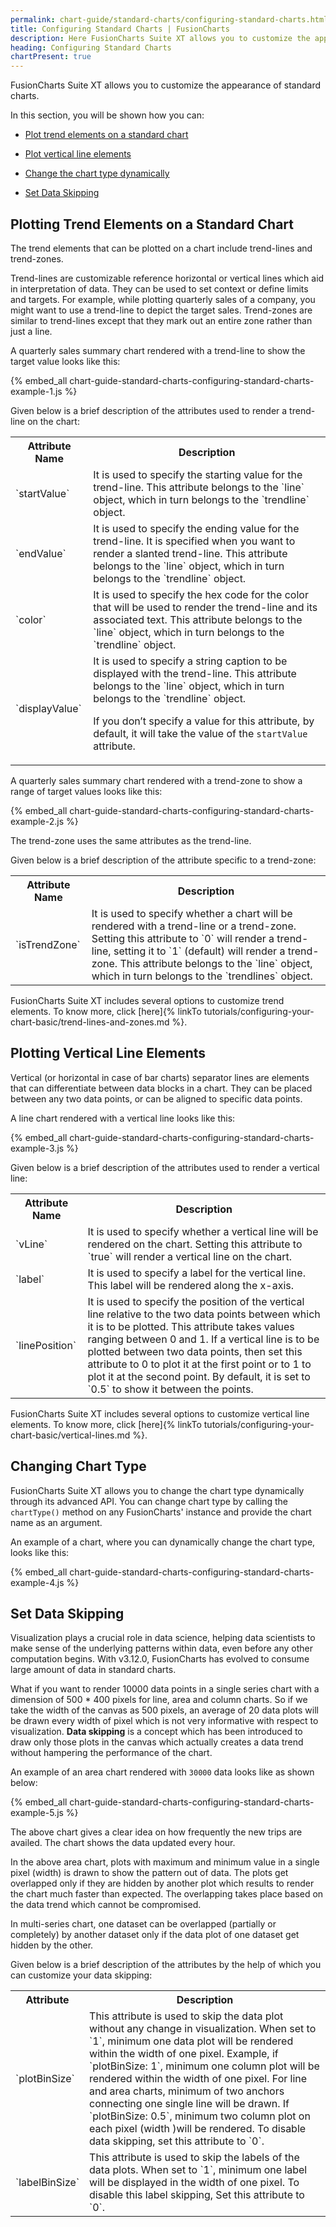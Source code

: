 ```yaml
---
permalink: chart-guide/standard-charts/configuring-standard-charts.html
title: Configuring Standard Charts | FusionCharts
description: Here FusionCharts Suite XT allows you to customize the appearence of standard charts where you can plot trend elements and vertical line elements
heading: Configuring Standard Charts
chartPresent: true
---
```


FusionCharts Suite XT allows you to customize the appearance of standard charts.

In this section, you will be shown how you can:

* <a href="{{ site.baseurl }}chart-guide/standard-charts/configuring-standard-charts.html#plotting-trend-elements-on-a-standard-chart">Plot trend elements on a standard chart</a>

* <a href="{{ site.baseurl }}chart-guide/standard-charts/configuring-standard-charts.html#plotting-vertical-line-elements">Plot vertical line elements</a>

* <a href="{{ site.baseurl }}chart-guide/standard-charts/configuring-standard-charts.html#changing-chart-type">Change the chart type dynamically</a>

* <a href="{{ site.baseurl }}chart-guide/standard-charts/configuring-standard-charts.html#set-data-skipping">Set Data Skipping</a>


## Plotting Trend Elements on a Standard Chart

The trend elements that can be plotted on a chart include trend-lines and trend-zones.

Trend-lines are customizable reference horizontal or vertical lines which aid in interpretation of data. They can be used to set context or define limits and targets. For example, while plotting quarterly sales of a company, you might want to use a trend-line to depict the target sales. Trend-zones are similar to trend-lines except that they mark out an entire zone rather than just a line.

A quarterly sales summary chart rendered with a trend-line to show the target value looks like this:

{% embed_all chart-guide-standard-charts-configuring-standard-charts-example-1.js %}

Given below is a brief description of the attributes used to render a trend-line on the chart:

<table>
  <tr>
    <th>Attribute Name</th>
    <th>Description</th>
  </tr>
  <tr>
    <td>`startValue`</td>
    <td>It is used to specify the starting value for the trend-line. This attribute belongs to the `line` object, which in turn belongs to the `trendline` object.</td>
  </tr>
  <tr>
    <td>`endValue`</td>
    <td>It is used to specify the ending value for the trend-line. It is specified when you want to render a slanted trend-line. This attribute belongs to the `line` object, which in turn belongs to the `trendline` object.</td>
  </tr>
  <tr>
    <td>`color`</td>
    <td>It is used to specify the hex code for the color that will be used to render the trend-line and its associated text. This attribute belongs to the `line` object, which in turn belongs to the `trendline` object.</td>
  </tr>
  <tr>
    <td>`displayValue`</td>
    <td>It is used to specify a string caption to be displayed with the trend-line. This attribute belongs to the `line` object, which in turn belongs to the `trendline` object.

If you don’t specify a value for this attribute, by default, it will take the value of the `startValue` attribute.</td>
  </tr>
</table>

A quarterly sales summary chart rendered with a trend-zone to show a range of target values looks like this:

{% embed_all chart-guide-standard-charts-configuring-standard-charts-example-2.js %}

The trend-zone uses the same attributes as the trend-line.

Given below is a brief description of the attribute specific to a trend-zone:

<table>
  <tr>
    <th>Attribute Name</th>
    <th>Description</th>
  </tr>
  <tr>
    <td>`isTrendZone`</td>
    <td>It is used to specify whether a chart will be rendered with a trend-line or a trend-zone. Setting this attribute to `0` will render a trend-line, setting it to `1` (default) will render a trend-zone. This attribute belongs to the `line` object, which in turn belongs to the `trendlines` object.</td>
  </tr>
</table>

FusionCharts Suite XT includes several options to customize trend elements. To know more, click [here]{% linkTo tutorials/configuring-your-chart-basic/trend-lines-and-zones.md %}.

## Plotting Vertical Line Elements

Vertical (or horizontal in case of bar charts) separator lines are elements that can differentiate between data blocks in a chart. They can be placed between any two data points, or can be aligned to specific data points.

A line chart rendered with a vertical line looks like this:

{% embed_all chart-guide-standard-charts-configuring-standard-charts-example-3.js %}

Given below is a brief description of the attributes used to render a vertical line:

<table>
  <tr>
    <th>Attribute Name</th>
    <th>Description</th>
  </tr>
  <tr>
    <td>`vLine`</td>
    <td>It is used to specify whether a vertical line will be rendered on the chart. Setting this attribute to `true` will render a vertical line on the chart.</td>
  </tr>
  <tr>
    <td>`label`</td>
    <td>It is used to specify a label for the vertical line. This label will be rendered along the x-axis.</td>
  </tr>
  <tr>
    <td>`linePosition`</td>
    <td>It is used to specify the position of the vertical line relative to the two data points between which it is to be plotted. This attribute takes values ranging between 0 and 1. If a vertical line is to be plotted between two data points, then set this attribute to 0 to plot it at the first point or to 1 to plot it at the second point. By default, it is set to `0.5` to show it between the points.</td>
  </tr>
</table>

FusionCharts Suite XT includes several options to customize vertical line elements. To know more, click [here]{% linkTo tutorials/configuring-your-chart-basic/vertical-lines.md %}.

## Changing Chart Type

FusionCharts Suite XT allows you to change the chart type dynamically through its advanced API. You can change chart type by calling the `chartType()` method on any FusionCharts' instance and provide the chart name as an argument.

An example of a chart, where you can dynamically change the chart type, looks like this:

{% embed_all chart-guide-standard-charts-configuring-standard-charts-example-4.js %}


## Set Data Skipping

Visualization plays a crucial role in data science, helping data scientists to make sense of the underlying patterns within data, even before any other computation begins. With v3.12.0, FusionCharts has evolved to consume large amount of data in standard charts.

What if you want to render 10000 data points in a single series chart with a dimension of 500 * 400 pixels for line, area and column charts. So if we take the width of the canvas as 500 pixels, an average of 20 data plots will be drawn every width of pixel which is not very informative with respect to visualization. __Data skipping__ is a concept which has been introduced to draw only those plots in the canvas which actually creates a data trend without hampering the performance of the chart.

An example of an area chart rendered with `30000` data looks like as shown below:

{% embed_all chart-guide-standard-charts-configuring-standard-charts-example-5.js %}

The above chart gives a clear idea on how frequently the new trips are availed. The chart shows the data updated every hour.

In the above area chart, plots with maximum and minimum value in a single pixel (width) is drawn to show the pattern out of data. The plots get overlapped only if they are hidden by another plot which results to render the chart much faster than expected. The overlapping takes place based on the data trend which cannot be compromised. 

<p class="text-info">In multi-series chart, one dataset can be overlapped (partially or completely) by another dataset only if the data plot of one dataset get hidden by the other.</p>

Given below is a brief description of the attributes by the help of which you can customize your data skipping:

<table>
  <tr>
    <th>Attribute</th>
    <th>Description</th>
  </tr>
  <tr>
    <td>`plotBinSize`</td>
    <td>This attribute is used to skip the data plot without any change in visualization. When set to `1`, minimum one data plot will be rendered within the width of one pixel.
Example, if `plotBinSize: 1`, minimum one column plot will be rendered within the width of one pixel.
For line and area charts, minimum of two anchors connecting one single line will be drawn.
If `plotBinSize: 0.5`, minimum two column plot on each pixel (width )will be rendered.
To disable data skipping, set this attribute to `0`.</td>
  </tr>
  <tr>
    <td>`labelBinSize`</td>
    <td>This attribute is used to skip the labels of the data plots. When set to `1`, minimum one label will be displayed in the width of one pixel.
To disable this label skipping, Set this attribute to `0`.</td>
  </tr>
</table>